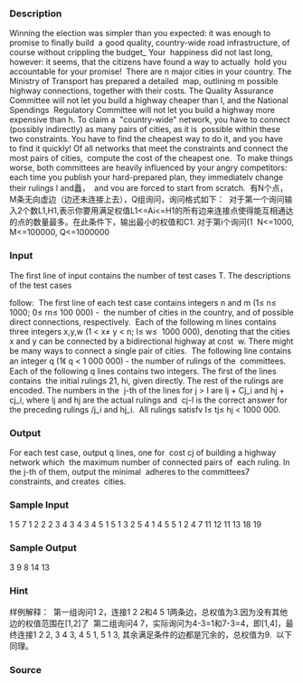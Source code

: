 
### Description
Winning the election was simpler than you expected: it was enough to promise to finally build 
a good quality, country-wide road infrastructure, of course without crippling the budget_ Your 
happiness did not last long, however: it seems, that the citizens have found a way to actually 
hold you accountable for your promise! 
There are n major cities in your country. The Ministry of Transport has prepared a detailed 
map, outlining m possible highway connections, together with their costs. The Quality Assurance 
Committee will not let you build a highway cheaper than l, and the National Spendings 
Regulatory Committee will not let you build a highway more expensive than h. To claim a 
"country-wide" network, you have to connect (possibly indirectly) as many pairs of cities, as it is 
possible within these two constraints. You have to find the cheapest way to do it, and you have 
to find it quickly! Of all networks that meet the constraints and connect the most pairs of cities, 
compute the cost of the cheapest one. 
To make things worse, both committees are heavily influenced by your angry competitors: 
each time you publish your hard-prepared plan, they immediatelv change their rulings l and矗， 
and vou are forced to start from scratch. 
有N个点，M条无向虚边（边还未连接上去），Q组询问，询问格式如下： 
对于第一个询问输入2个数L1,H1,表示你要用满足权值L1<=Ai<=H1的所有边来连接点使得能互相通达的点的数量最多。在此条件下，输出最小的权值和C1. 对于第i个询问(1 
N<=1000, M<=100000, Q<=1000000 


### Input
The first line of input contains the number of test cases T. The descriptions of the test cases 

follow: 
The first line of each test case contains integers n and m (1≤ n≤ 1000; 0≤ rn≤ 100 000) - 
the number of cities in the country, and of possible direct connections, respectively. 
Each of the following m lines contains three integers x,y,w (1 < x≠ y < n; I≤ w≤ 
1000 000), denoting that the cities x and y can be connected by a bidirectional highway at cost 
w. There might be many ways to connect a single pair of cities. 
The following line contains an integer q (1《 q < 1 000 000) - the number of rulings of the 
committees. Each of the following q lines contains two integers. The first of the lines contains 
the initial rulings 21, hi, given directly. The rest of the rulings are encoded. The numbers in the 
j-th of the lines for j > I are lj + Cj_i and hj + cj_i, where lj and hj are the actual rulings and 
cj-l is the correct answer for the preceding rulings /j_i and hj_i. 
All rulings satisfv I≤ tj≤ hj < 1000 000. 



### Output
For each test case, output q lines, one for 
cost cj of building a highway network which 
the maximum number of connected pairs of 
each ruling. In the j-th of them, output the minimal 
adheres to the committees7 constraints, and creates 
cities.


### Sample Input
1
5 7
1 2 2
2 3 4
3 4 3
4 5 1
5 1 3
2 5 4
1 4 5
5
1 2
4 7
11 12
11 13
18 19

### Sample Output
3
9
8
14
13
### Hint
样例解释： 
第一组询问1 2，连接1 2 2和4 5 1两条边，总权值为3.因为没有其他边的权值范围在[1,2]了 
第二组询问4 7，实际询问为4-3=1和7-3=4，即[1,4]，最终连接1 2 2, 3 4 3, 4 5 1, 5 1 3, 其余满足条件的边都是冗余的，总权值为9. 
以下同理。 

### Source
